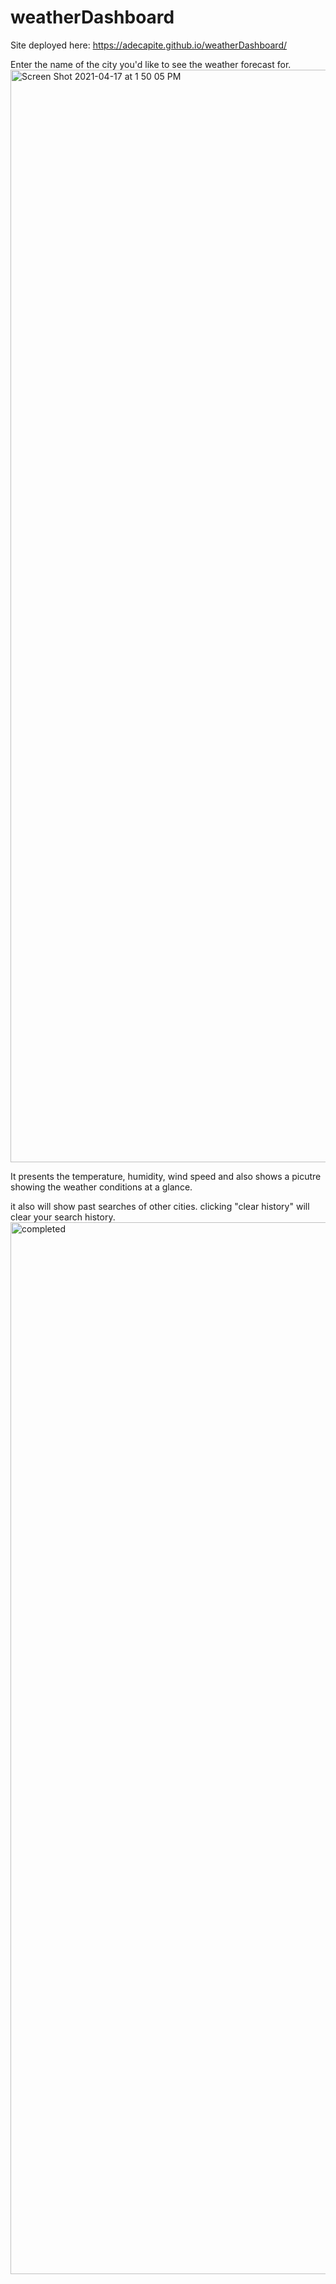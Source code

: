 # weatherDashboard
Site deployed here: https://adecapite.github.io/weatherDashboard/

Enter the name of the city you'd like to see the weather forecast for.
<img width="1748" alt="Screen Shot 2021-04-17 at 1 50 05 PM" src="https://user-images.githubusercontent.com/77472956/118836332-bf0cfc00-b891-11eb-9316-89bfd665fa13.png">


It presents the temperature, humidity, wind speed and also shows a picutre showing the weather conditions at a glance.

it also will show past searches of other cities.
clicking "clear history" will clear your search history.
<img width="1683" alt="completed" src="https://user-images.githubusercontent.com/77472956/118835745-473ed180-b891-11eb-8192-13ac112923c1.png">
